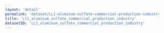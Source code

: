 ```yaml
---
layout: 'detail'
permalink: 'dataset/LL1-aluminum-sulfate-commercial-production-industry'
title: 'Ll1_aluminum_sulfate_commercial_production_industry'
datasetID: 'LL1_aluminum_sulfate_commercial_production_industry'
---
```

